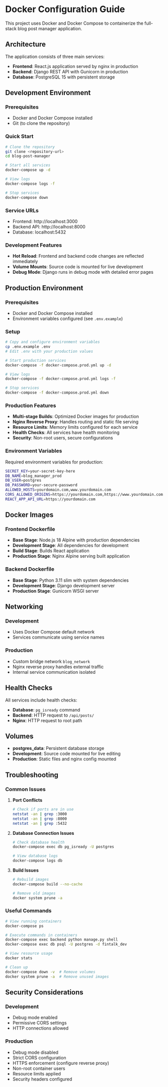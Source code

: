 # Docker Configuration Guide

This project uses Docker and Docker Compose to containerize the full-stack blog post manager application.

## Architecture

The application consists of three main services:
- **Frontend**: React.js application served by nginx in production
- **Backend**: Django REST API with Gunicorn in production
- **Database**: PostgreSQL 15 with persistent storage

## Development Environment

### Prerequisites
- Docker and Docker Compose installed
- Git (to clone the repository)

### Quick Start
```bash
# Clone the repository
git clone <repository-url>
cd blog-post-manager

# Start all services
docker-compose up -d

# View logs
docker-compose logs -f

# Stop services
docker-compose down
```

### Service URLs
- Frontend: http://localhost:3000
- Backend API: http://localhost:8000
- Database: localhost:5432

### Development Features
- **Hot Reload**: Frontend and backend code changes are reflected immediately
- **Volume Mounts**: Source code is mounted for live development
- **Debug Mode**: Django runs in debug mode with detailed error pages

## Production Environment

### Prerequisites
- Docker and Docker Compose installed
- Environment variables configured (see `.env.example`)

### Setup
```bash
# Copy and configure environment variables
cp .env.example .env
# Edit .env with your production values

# Start production services
docker-compose -f docker-compose.prod.yml up -d

# View logs
docker-compose -f docker-compose.prod.yml logs -f

# Stop services
docker-compose -f docker-compose.prod.yml down
```

### Production Features
- **Multi-stage Builds**: Optimized Docker images for production
- **Nginx Reverse Proxy**: Handles routing and static file serving
- **Resource Limits**: Memory limits configured for each service
- **Health Checks**: All services have health monitoring
- **Security**: Non-root users, secure configurations

### Environment Variables
Required environment variables for production:
```bash
SECRET_KEY=your-secret-key-here
DB_NAME=blog_manager_prod
DB_USER=postgres
DB_PASSWORD=your-secure-password
ALLOWED_HOSTS=yourdomain.com,www.yourdomain.com
CORS_ALLOWED_ORIGINS=https://yourdomain.com,https://www.yourdomain.com
REACT_APP_API_URL=https://yourdomain.com
```

## Docker Images

### Frontend Dockerfile
- **Base Stage**: Node.js 18 Alpine with production dependencies
- **Development Stage**: All dependencies for development
- **Build Stage**: Builds React application
- **Production Stage**: Nginx Alpine serving built application

### Backend Dockerfile
- **Base Stage**: Python 3.11 slim with system dependencies
- **Development Stage**: Django development server
- **Production Stage**: Gunicorn WSGI server

## Networking

### Development
- Uses Docker Compose default network
- Services communicate using service names

### Production
- Custom bridge network `blog_network`
- Nginx reverse proxy handles external traffic
- Internal service communication isolated

## Health Checks

All services include health checks:
- **Database**: `pg_isready` command
- **Backend**: HTTP request to `/api/posts/`
- **Nginx**: HTTP request to root path

## Volumes

- **postgres_data**: Persistent database storage
- **Development**: Source code mounted for live editing
- **Production**: Static files and nginx config mounted

## Troubleshooting

### Common Issues

1. **Port Conflicts**
   ```bash
   # Check if ports are in use
   netstat -an | grep :3000
   netstat -an | grep :8000
   netstat -an | grep :5432
   ```

2. **Database Connection Issues**
   ```bash
   # Check database health
   docker-compose exec db pg_isready -U postgres
   
   # View database logs
   docker-compose logs db
   ```

3. **Build Issues**
   ```bash
   # Rebuild images
   docker-compose build --no-cache
   
   # Remove old images
   docker system prune -a
   ```

### Useful Commands

```bash
# View running containers
docker-compose ps

# Execute commands in containers
docker-compose exec backend python manage.py shell
docker-compose exec db psql -U postgres -d fintalk_dev

# View resource usage
docker stats

# Clean up
docker-compose down -v  # Remove volumes
docker system prune -a  # Remove unused images
```

## Security Considerations

### Development
- Debug mode enabled
- Permissive CORS settings
- HTTP connections allowed

### Production
- Debug mode disabled
- Strict CORS configuration
- HTTPS enforcement (configure reverse proxy)
- Non-root container users
- Resource limits applied
- Security headers configured